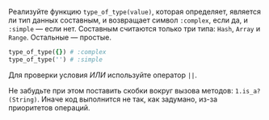 
Реализуйте функцию `type_of_type(value)`, которая определяет, является ли тип данных составным, и возвращает символ `:complex`, если да, и `:simple` — если нет. Составным считаются только три типа: `Hash`, `Array` и `Range`. Остальные — простые.

```ruby
type_of_type({}) # :complex
type_of_type('') # :simple
```

Для проверки условия *ИЛИ* используйте оператор `||`.

Не забудьте при этом поставить скобки вокруг вызова методов: `1.is_a?(String)`. Иначе код выполнится не так, как задумано, из-за приоритетов операций.
